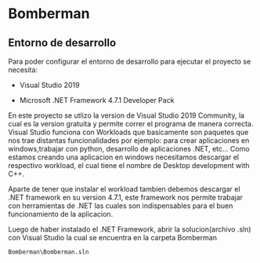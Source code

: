 # Bomberman

## Entorno de desarrollo

Para poder configurar el entorno de desarrollo para ejecutar el proyecto se necesita:

* Visual Studio 2019

* Microsoft .NET Framework 4.7.1 Developer Pack

En este proyecto se utlizo la version de Visual Studio 2019 Community, la cual es la version gratuita y permite correr el programa de manera correcta. Visual Studio funciona con Workloads que basicamente son paquetes que nos trae distantas funcionalidades por ejemplo: para crear aplicaciones en windows,trabajar con python, desarrollo de aplicaciones .NET, etc... Como estamos creando una aplicacion en windows necesitamos descargar el respectivo workload, el cual tiene el nombre de Desktop development with C++.

Aparte de tener que instalar el workload tambien debemos descargar el .NET framework en su version 4.7.1, este framework nos permite trabajar con herramientas de .NET las cuales son indispensables para el buen funcionamiento de la aplicacion.

Luego de haber instalado el .NET Framework, abrir la solucion(archivo .sln) con Visual Studio la cual se encuentra en la carpeta Bomberman

`Bomberman\Bomberman.sln`
